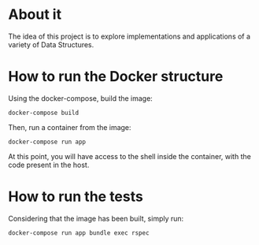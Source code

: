 # About it
The idea of this project is to explore implementations and applications of a variety of Data Structures.

# How to run the Docker structure
Using the docker-compose, build the image:
```
docker-compose build
```
Then, run a container from the image:
```
docker-compose run app
```
At this point, you will have access to the shell inside the container, with the code present in the host.

# How to run the tests
Considering that the image has been built, simply run:
```
docker-compose run app bundle exec rspec
```